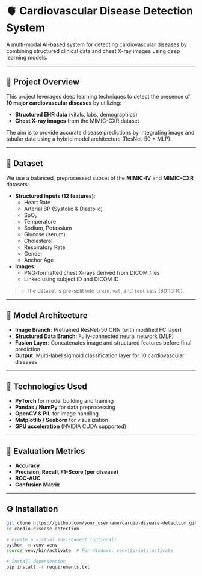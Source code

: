 # 🫀 Cardiovascular Disease Detection System

A multi-modal AI-based system for detecting cardiovascular diseases by combining structured clinical data and chest X-ray images using deep learning models.

---

## 🚀 Project Overview

This project leverages deep learning techniques to detect the presence of **10 major cardiovascular diseases** by utilizing:
- **Structured EHR data** (vitals, labs, demographics)
- **Chest X-ray images** from the MIMIC-CXR dataset

The aim is to provide accurate disease predictions by integrating image and tabular data using a hybrid model architecture (ResNet-50 + MLP).

---

## 📁 Dataset

We use a balanced, preprocessed subset of the **MIMIC-IV** and **MIMIC-CXR** datasets:
- **Structured Inputs (12 features)**:
  - Heart Rate
  - Arterial BP (Systolic & Diastolic)
  - SpO₂
  - Temperature
  - Sodium, Potassium
  - Glucose (serum)
  - Cholesterol
  - Respiratory Rate
  - Gender
  - Anchor Age
- **Images**:
  - PNG-formatted chest X-rays derived from DICOM files
  - Linked using subject ID and DICOM ID

> 💡 The dataset is pre-split into `train`, `val`, and `test` sets (80:10:10).

---

## 🧠 Model Architecture

- **Image Branch**: Pretrained ResNet-50 CNN (with modified FC layer)
- **Structured Data Branch**: Fully-connected neural network (MLP)
- **Fusion Layer**: Concatenates image and structured features before final prediction
- **Output**: Multi-label sigmoid classification layer for 10 cardiovascular diseases

---

## 🔧 Technologies Used

- **PyTorch** for model building and training
- **Pandas / NumPy** for data preprocessing
- **OpenCV & PIL** for image handling
- **Matplotlib / Seaborn** for visualization
- **GPU acceleration** (NVIDIA CUDA supported)

---

## 🧪 Evaluation Metrics

- **Accuracy**
- **Precision, Recall, F1-Score (per disease)**
- **ROC-AUC**
- **Confusion Matrix**

---

## ⚙️ Installation

```bash
git clone https://github.com/your_username/cardio-disease-detection.git
cd cardio-disease-detection

# Create a virtual environment (optional)
python -m venv venv
source venv/bin/activate  # For Windows: venv\Scripts\activate

# Install dependencies
pip install -r requirements.txt
